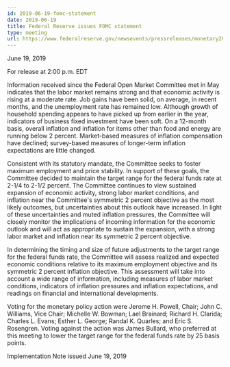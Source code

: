 ```yaml
---
id: 2019-06-19-fomc-statement
date: 2019-06-19
title: Federal Reserve issues FOMC statement
type: meeting
url: https://www.federalreserve.gov/newsevents/pressreleases/monetary20190619a.htm
---
```


June 19, 2019

For release at 2:00 p.m. EDT

Information received since the Federal Open Market Committee met in May indicates that the labor market remains strong and that economic activity is rising at a moderate rate. Job gains have been solid, on average, in recent months, and the unemployment rate has remained low. Although growth of household spending appears to have picked up from earlier in the year, indicators of business fixed investment have been soft. On a 12-month basis, overall inflation and inflation for items other than food and energy are running below 2 percent. Market-based measures of inflation compensation have declined; survey-based measures of longer-term inflation expectations are little changed.

Consistent with its statutory mandate, the Committee seeks to foster maximum employment and price stability. In support of these goals, the Committee decided to maintain the target range for the federal funds rate at 2-1/4 to 2-1/2 percent. The Committee continues to view sustained expansion of economic activity, strong labor market conditions, and inflation near the Committee's symmetric 2 percent objective as the most likely outcomes, but uncertainties about this outlook have increased. In light of these uncertainties and muted inflation pressures, the Committee will closely monitor the implications of incoming information for the economic outlook and will act as appropriate to sustain the expansion, with a strong labor market and inflation near its symmetric 2 percent objective.

In determining the timing and size of future adjustments to the target range for the federal funds rate, the Committee will assess realized and expected economic conditions relative to its maximum employment objective and its symmetric 2 percent inflation objective. This assessment will take into account a wide range of information, including measures of labor market conditions, indicators of inflation pressures and inflation expectations, and readings on financial and international developments.

Voting for the monetary policy action were Jerome H. Powell, Chair; John C. Williams, Vice Chair; Michelle W. Bowman; Lael Brainard; Richard H. Clarida; Charles L. Evans; Esther L. George; Randal K. Quarles; and Eric S. Rosengren. Voting against the action was James Bullard, who preferred at this meeting to lower the target range for the federal funds rate by 25 basis points.

Implementation Note issued June 19, 2019